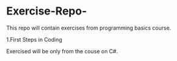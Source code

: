 # Exercise-Repo-

This repo will contain exercises from programming basics course.

1.First Steps in Coding 

Exercised will be only from the couse on C#.


